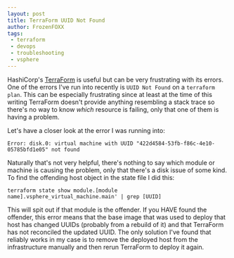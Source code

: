 ```yaml
---
layout: post
title: TerraForm UUID Not Found
author: FrozenFOXX
tags:
 - terraform
 - devops
 - troubleshooting
 - vsphere
---
```


HashiCorp's [TerraForm](https://terraform.io/) is useful but can be very frustrating with its errors. One of the errors I've run into recently is `UUID Not Found` on a `terraform plan`. This can be especially frustrating since at least at the time of this writing TerraForm doesn't provide anything resembling a stack trace so there's no way to know _which_ resource is failing, only that one of them is having a problem.

Let's have a closer look at the error I was running into:

```
Error: disk.0: virtual machine with UUID "422d4584-53fb-f86c-4e10-05785bfd1e05" not found
```

Naturally that's not very helpful, there's nothing to say which module or machine is causing the problem, only that there's a disk issue of some kind. To find the offending host object in the state file I did this:

```
terraform state show module.[module name].vsphere_virtual_machine.main' | grep [UUID]
```

This will spit out if that module is the offender. If you HAVE found the offender, this error means that the base image that was used to deploy that host has changed UUIDs (probably from a rebuild of it) and that TerraForm has not reconciled the updated UUID. The only solution I've found that reliably works in my case is to remove the deployed host from the infrastructure manually and then rerun TerraForm to deploy it again.
